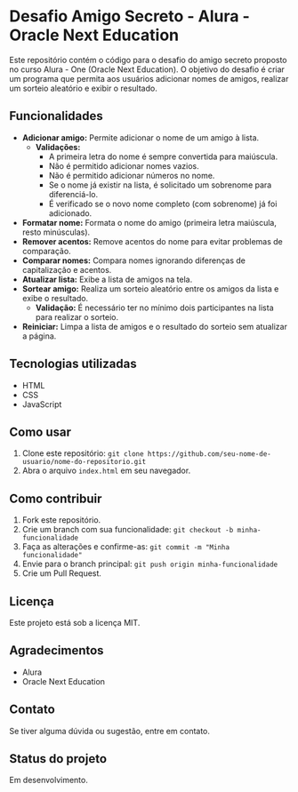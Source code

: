# Desafio Amigo Secreto - Alura - Oracle Next Education

Este repositório contém o código para o desafio do amigo secreto proposto no curso Alura - One (Oracle Next Education). O objetivo do desafio é criar um programa que permita aos usuários adicionar nomes de amigos, realizar um sorteio aleatório e exibir o resultado.


## Funcionalidades

*   **Adicionar amigo:** Permite adicionar o nome de um amigo à lista.
    *   **Validações:**
        *   A primeira letra do nome é sempre convertida para maiúscula.
        *   Não é permitido adicionar nomes vazios.
        *   Não é permitido adicionar números no nome.
        *   Se o nome já existir na lista, é solicitado um sobrenome para diferenciá-lo.
        *   É verificado se o novo nome completo (com sobrenome) já foi adicionado.
*   **Formatar nome:** Formata o nome do amigo (primeira letra maiúscula, resto minúsculas).
*   **Remover acentos:** Remove acentos do nome para evitar problemas de comparação.
*   **Comparar nomes:** Compara nomes ignorando diferenças de capitalização e acentos.
*   **Atualizar lista:** Exibe a lista de amigos na tela.
*   **Sortear amigo:** Realiza um sorteio aleatório entre os amigos da lista e exibe o resultado.
    *   **Validação:** É necessário ter no mínimo dois participantes na lista para realizar o sorteio.
*   **Reiniciar:** Limpa a lista de amigos e o resultado do sorteio sem atualizar a página.

## Tecnologias utilizadas

*   HTML
*   CSS
*   JavaScript

## Como usar

1.  Clone este repositório: `git clone https://github.com/seu-nome-de-usuario/nome-do-repositorio.git`
2.  Abra o arquivo `index.html` em seu navegador.

## Como contribuir

1.  Fork este repositório.
2.  Crie um branch com sua funcionalidade: `git checkout -b minha-funcionalidade`
3.  Faça as alterações e confirme-as: `git commit -m "Minha funcionalidade"`
4.  Envie para o branch principal: `git push origin minha-funcionalidade`
5.  Crie um Pull Request.

## Licença

Este projeto está sob a licença MIT.

## Agradecimentos

*   Alura
*   Oracle Next Education

## Contato

Se tiver alguma dúvida ou sugestão, entre em contato.

## Status do projeto

Em desenvolvimento.

